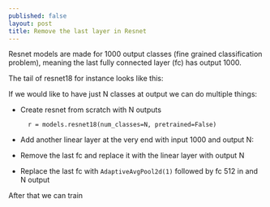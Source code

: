 ```yaml
---
published: false
layout: post
title: Remove the last layer in Resnet
---
```


Resnet models are made for 1000 output classes (fine grained classification problem), meaning the last fully connected layer (fc) has output 1000.

The tail of resnet18 for instance looks like this:



If we would like to have just N classes at output we can do multiple things:

* Create resnet from scratch with N outputs 
        
        r = models.resnet18(num_classes=N, pretrained=False)
* Add another linear layer at the very end with input 1000 and output N: 
* Remove the last fc and replace it with the linear layer with output N
* Replace the last fc with `AdaptiveAvgPool2d(1)` followed by fc 512 in and N output

After that we can train 







